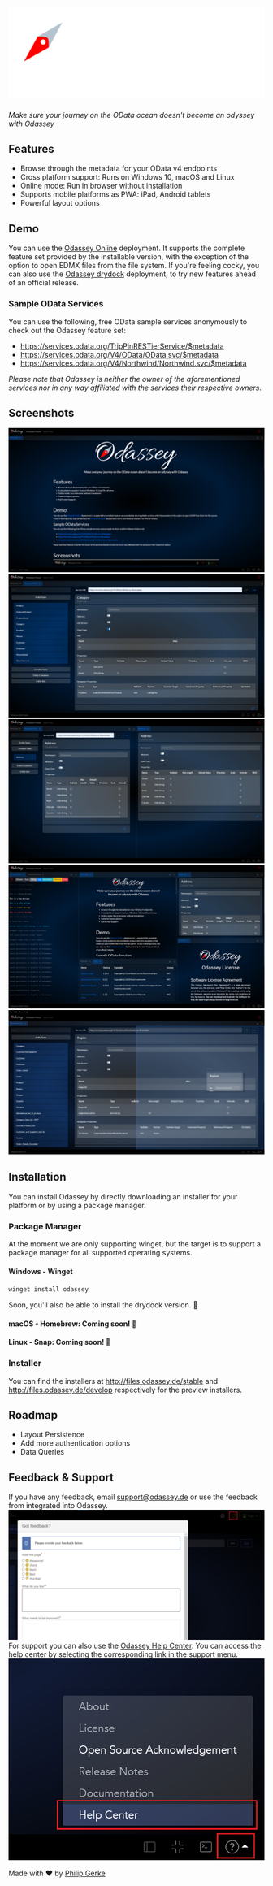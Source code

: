 # ![Odassey](images/odassey.svg) #
*Make sure your journey on the OData ocean doesn't become an odyssey with Odassey*

## Features ##

- Browse through the metadata for your OData v4 endpoints
- Cross platform support: Runs on Windows 10, macOS and Linux
- Online mode: Run in browser without installation
- Supports mobile platforms as PWA: iPad, Android tablets
- Powerful layout options

## Demo ##

You can use the [Odassey Online](https://odassey.philipgerke.com) deployment. It supports the complete feature set provided by the installable version, with the exception of the option to open EDMX files from the file system. If you're feeling cocky, you can also use the [Odassey drydock](https://drydock.philipgerke.com) deployment, to try new features ahead of an official release.

### Sample OData Services ###

You can use the following, free OData sample services anonymously to check out the Odassey feature set:
- https://services.odata.org/TripPinRESTierService/$metadata
- https://services.odata.org/V4/OData/OData.svc/$metadata
- https://services.odata.org/V4/Northwind/Northwind.svc/$metadata

*Please note that Odassey is neither the owner of the aforementioned services nor in any way affiliated with the services  their respective owners.*

## Screenshots

![Welcome](images/screenshots/welcome.jpg)
![Metadata Viewer](images/screenshots/metadata.jpg)
![Detail View](images/screenshots/detail.jpg)
![Layout Options](images/screenshots/layout.jpg)
![Drag and Drop Layout](images/screenshots/dragndrop.jpg)
  
## Installation ##

You can install Odassey by directly downloading an installer for your platform or by using a package manager.

### Package Manager ###

At the moment we are only supporting winget, but the target is to support a package manager for all supported operating systems.

#### Windows - Winget ####

```powershell
winget install odassey
```

Soon, you'll also be able to install the drydock version. 👀

#### macOS - Homebrew: Coming soon! 👀 ####
#### Linux - Snap: Coming soon! 👀 ####

### Installer ###

You can find the installers at http://files.odassey.de/stable and http://files.odassey.de/develop respectively for the preview installers.
    
## Roadmap ##

- Layout Persistence
- Add more authentication options
- Data Queries
  
## Feedback & Support ##

If you have any feedback, email support@odassey.de or use the feedback from integrated into Odassey. ![Feedback Form](images/screenshots/feedback_button.jpg) For support you can also use the [Odassey Help Center](https://pgerke.atlassian.net/servicedesk/customer/portal/1). You can access the help center by selecting the corresponding link in the support menu. ![Help Center](images/screenshots/help_center.jpg)

Made with ❤️ by [Philip Gerke](https://github.com/pgerke)
